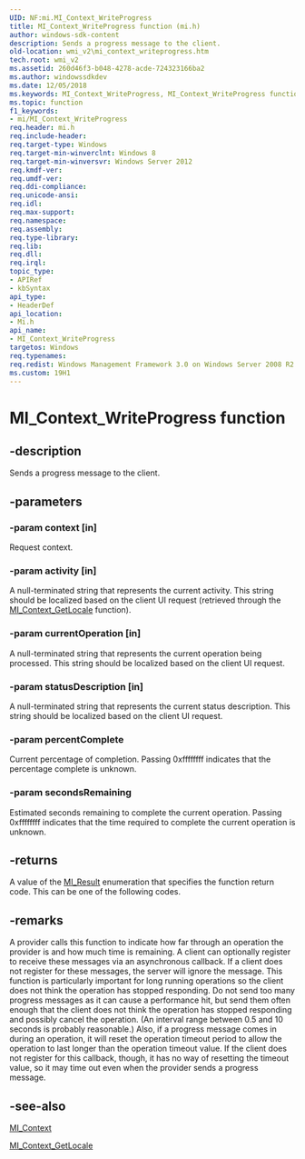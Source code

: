 ```yaml
---
UID: NF:mi.MI_Context_WriteProgress
title: MI_Context_WriteProgress function (mi.h)
author: windows-sdk-content
description: Sends a progress message to the client.
old-location: wmi_v2\mi_context_writeprogress.htm
tech.root: wmi_v2
ms.assetid: 260d46f3-b048-4278-acde-724323166ba2
ms.author: windowssdkdev
ms.date: 12/05/2018
ms.keywords: MI_Context_WriteProgress, MI_Context_WriteProgress function [Windows Management Infrastructure (MI)], mi/MI_Context_WriteProgress, wmi.mi_writeprogress, wmi_v2.mi_context_writeprogress
ms.topic: function
f1_keywords:
- mi/MI_Context_WriteProgress
req.header: mi.h
req.include-header: 
req.target-type: Windows
req.target-min-winverclnt: Windows 8
req.target-min-winversvr: Windows Server 2012
req.kmdf-ver: 
req.umdf-ver: 
req.ddi-compliance: 
req.unicode-ansi: 
req.idl: 
req.max-support: 
req.namespace: 
req.assembly: 
req.type-library: 
req.lib: 
req.dll: 
req.irql: 
topic_type:
- APIRef
- kbSyntax
api_type:
- HeaderDef
api_location:
- Mi.h
api_name:
- MI_Context_WriteProgress
targetos: Windows
req.typenames: 
req.redist: Windows Management Framework 3.0 on Windows Server 2008 R2 with SP1,     Windows 7 with SP1, and Windows Server 2008 with SP2
ms.custom: 19H1
---
```


# MI_Context_WriteProgress function


## -description


Sends a progress message to the client.


## -parameters




### -param context [in]

Request context.


### -param activity [in]

A null-terminated string that represents the current activity. This string should be localized based on the 
      client UI request (retrieved through the 
      <a href="https://docs.microsoft.com/previous-versions/windows/desktop/api/mi/nf-mi-mi_context_getlocale">MI_Context_GetLocale</a> function).


### -param currentOperation [in]

A null-terminated string that represents the current operation being processed. This string should be 
      localized based on the client UI request.


### -param statusDescription [in]

A null-terminated string that represents the current status description. This string should be localized 
      based on the client UI request.


### -param percentComplete

Current percentage of completion. Passing 0xffffffff indicates that the percentage complete is 
      unknown.


### -param secondsRemaining

Estimated seconds remaining to complete the current operation. Passing 0xffffffff indicates that the time 
      required to complete the current operation is unknown.


## -returns



A value of the <a href="https://docs.microsoft.com/windows/desktop/api/mi/ne-mi-mi_result">MI_Result</a> enumeration that specifies the 
      function return code. This can be one of the following codes.




## -remarks



A provider calls this function to indicate how far through an operation the provider is and how much time is 
    remaining. A client can optionally register to receive these messages via an asynchronous callback. If a client 
    does not register for these messages, the server will ignore the message. This function is particularly important 
    for long running operations so the client does not think the operation has stopped responding. Do not send too 
    many progress messages as it can cause a performance hit, but send them often enough that the client does not 
    think the operation has stopped responding and possibly cancel the operation. (An interval range between 0.5 and 
    10 seconds is probably reasonable.) Also, if a progress message comes in during an operation, it will reset the 
    operation timeout period to allow the operation to last longer than the operation timeout value. If the client 
    does not register for this callback, though, it has no way of resetting the timeout value, so it may time out even 
    when the provider sends a progress message.




## -see-also




<a href="https://docs.microsoft.com/windows/desktop/api/mi/ns-mi-mi_context">MI_Context</a>



<a href="https://docs.microsoft.com/previous-versions/windows/desktop/api/mi/nf-mi-mi_context_getlocale">MI_Context_GetLocale</a>
 

 

